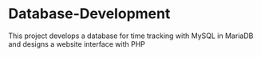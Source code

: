 # Database-Development
This project develops a database for time tracking with MySQL in MariaDB and designs a website interface with PHP
